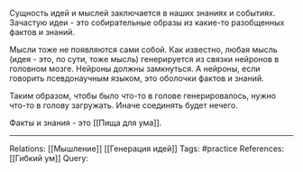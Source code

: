 Сущность идей и мыслей заключается в наших знаниях и событиях. Зачастую идеи - это собирательные образы из какие-то разобщенных фактов и знаний. 

Мысли тоже не появляются сами собой. Как известно, любая мысль (идея - это, по сути, тоже мысль) генерируется из связки нейронов в головном мозге. Нейроны должны замкнуться. А нейроны, если говорить псевдонаучным языком, это оболочки фактов и знаний. 

Таким образом, чтобы было что-то в голове генерировалось, нужно что-то в голову загружать. Иначе соединять будет нечего. 

Факты и знания - это [[Пища для ума]]. 

___
Relations: [[Мышление]] [[Генерация идей]] 
Tags: #practice 
References: [[Гибкий ум]] 
Query: 